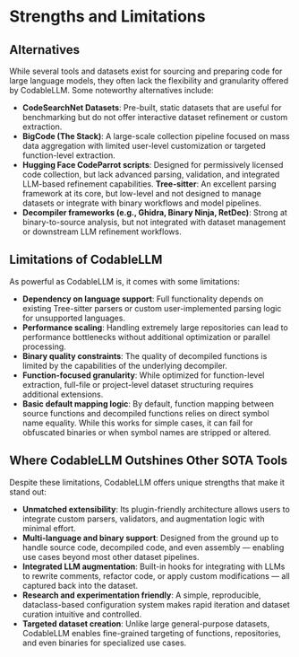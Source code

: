 # Strengths and Limitations

## Alternatives

While several tools and datasets exist for sourcing and preparing code for large language models, they often lack the flexibility and granularity offered by CodableLLM. Some noteworthy alternatives include:

- **CodeSearchNet Datasets**: Pre-built, static datasets that are useful for benchmarking but do not offer interactive dataset refinement or custom extraction.
- **BigCode (The Stack)**: A large-scale collection pipeline focused on mass data aggregation with limited user-level customization or targeted function-level extraction.
- **Hugging Face CodeParrot scripts**: Designed for permissively licensed code collection, but lack advanced parsing, validation, and integrated LLM-based refinement capabilities.
**Tree-sitter**: An excellent parsing framework at its core, but low-level and not designed to manage datasets or integrate with binary workflows and model pipelines.
- **Decompiler frameworks (e.g., Ghidra, Binary Ninja, RetDec)**: Strong at binary-to-source analysis, but not integrated with dataset management or downstream LLM refinement workflows.

## Limitations of CodableLLM

As powerful as CodableLLM is, it comes with some limitations:

- **Dependency on language support**: Full functionality depends on existing Tree-sitter parsers or custom user-implemented parsing logic for unsupported languages.
- **Performance scaling**: Handling extremely large repositories can lead to performance bottlenecks without additional optimization or parallel processing.
- **Binary quality constraints**: The quality of decompiled functions is limited by the capabilities of the underlying decompiler.
- **Function-focused granularity**: While optimized for function-level extraction, full-file or project-level dataset structuring requires additional extensions.
- **Basic default mapping logic**: By default, function mapping between source functions and decompiled functions relies on direct symbol name equality. While this works for simple cases, it can fail for obfuscated binaries or when symbol names are stripped or altered.

## Where CodableLLM Outshines Other SOTA Tools

Despite these limitations, CodableLLM offers unique strengths that make it stand out:

- **Unmatched extensibility**: Its plugin-friendly architecture allows users to integrate custom parsers, validators, and augmentation logic with minimal effort.
- **Multi-language and binary support**: Designed from the ground up to handle source code, decompiled code, and even assembly — enabling use cases beyond most other dataset pipelines.
- **Integrated LLM augmentation**: Built-in hooks for integrating with LLMs to rewrite comments, refactor code, or apply custom modifications — all captured back into the dataset.
- **Research and experimentation friendly**: A simple, reproducible, dataclass-based configuration system makes rapid iteration and dataset curation intuitive and controlled.
- **Targeted dataset creation**: Unlike large general-purpose datasets, CodableLLM enables fine-grained targeting of functions, repositories, and even binaries for specialized use cases.